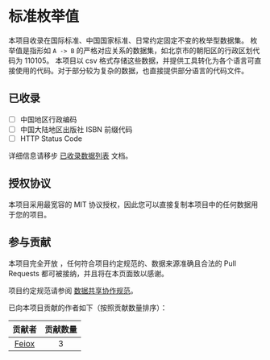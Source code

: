 # 标准枚举值

本项目收录在国际标准、中国国家标准、日常约定固定不变的枚举型数据集。
枚举值是指形如 `A -> B` 的严格对应关系的数据集，如北京市的朝阳区的行政区划代码为 110105。
本项目以 csv 格式存储这些数据，并提供工具转化为各个语言可直接使用的代码。对于部分较为复杂的数据，也直接提供部分语言的代码文件。


## 已收录

- [ ]  中国地区行政编码
- [ ]  中国大陆地区出版社 ISBN 前缀代码
- [ ]  HTTP Status Code

详细信息请移步 [已收录数据列表]() 文档。

## 授权协议

本项目采用最宽容的 MIT 协议授权，因此您可以直接复制本项目中的任何数据用于您的项目。

## 参与贡献

本项目完全开放 ，任何符合项目约定规范的、数据来源准确且合法的 Pull Requests 都可被接纳，并且将在本页面致以感谢。

项目约定规范请参阅 [数据共享协作规范]()。


已向本项目贡献的作者如下（按照贡献数量排序）：

| 贡献者 | 贡献数量 |
|:-------:|:-------:|
| [Feiox](https://github.com/feiox)   |  3  |
